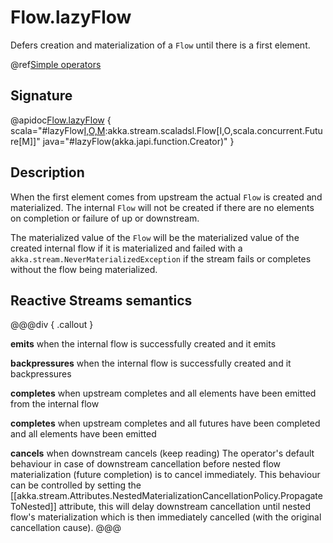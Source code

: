 # Flow.lazyFlow

Defers creation and materialization of a `Flow` until there is a first element.

@ref[Simple operators](../index.md#simple-operators)

## Signature

@apidoc[Flow.lazyFlow](Flow$) { scala="#lazyFlow[I,O,M](create:()=&gt;akka.stream.scaladsl.Flow[I,O,M]):akka.stream.scaladsl.Flow[I,O,scala.concurrent.Future[M]]" java="#lazyFlow(akka.japi.function.Creator)" }


## Description

When the first element comes from upstream the actual `Flow` is created and materialized.
The internal `Flow` will not be created if there are no elements on completion or failure of up or downstream.

The materialized value of the `Flow` will be the materialized value of the created internal flow if it is materialized
and failed with a `akka.stream.NeverMaterializedException` if the stream fails or completes without the flow being materialized.

## Reactive Streams semantics

@@@div { .callout }

**emits** when the internal flow is successfully created and it emits

**backpressures** when the internal flow is successfully created and it backpressures

**completes** when upstream completes and all elements have been emitted from the internal flow

**completes** when upstream completes and all futures have been completed and all elements have been emitted

**cancels** when downstream cancels (keep reading)
    The operator's default behaviour in case of downstream cancellation before nested flow materialization (future completion) is to cancel immediately.
     This behaviour can be controlled by setting the [[akka.stream.Attributes.NestedMaterializationCancellationPolicy.PropagateToNested]] attribute,
    this will delay downstream cancellation until nested flow's materialization which is then immediately cancelled (with the original cancellation cause).
@@@

